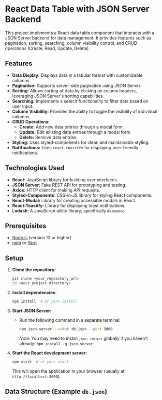 # React Data Table with JSON Server Backend

This project implements a React data table component that interacts with a JSON Server backend for data management.  It provides features such as pagination, sorting, searching, column visibility control, and CRUD operations (Create, Read, Update, Delete).

## Features

*   **Data Display:**  Displays data in a tabular format with customizable columns.
*   **Pagination:** Supports server-side pagination using JSON Server.
*   **Sorting:**  Allows sorting of data by clicking on column headers, leveraging JSON Server's sorting capabilities.
*   **Searching:** Implements a search functionality to filter data based on user input.
*   **Column Visibility:**  Provides the ability to toggle the visibility of individual columns.
*   **CRUD Operations:**
    *   **Create:** Add new data entries through a modal form.
    *   **Update:** Edit existing data entries through a modal form.
    *   **Delete:** Remove data entries.
*   **Styling:** Uses styled-components for clean and maintainable styling.
*   **Notifications:** Uses `react-toastify` for displaying user-friendly notifications.

## Technologies Used

*   **React:** JavaScript library for building user interfaces.
*   **JSON Server:**  Fake REST API for prototyping and testing.
*   **Axios:**  HTTP client for making API requests.
*   **Styled-Components:** CSS-in-JS library for styling React components.
*   **React-Modal:**  Library for creating accessible modals in React.
*   **React-Toastify:** Library for displaying toast notifications.
*   **Lodash:** A JavaScript utility library, specifically `debounce`.

## Prerequisites

*   [Node.js](https://nodejs.org/) (version 12 or higher)
*   [npm](https://www.npmjs.com/) or [Yarn](https://yarnpkg.com/)

## Setup

1.  **Clone the repository:**

    ```bash
    git clone <your_repository_url>
    cd <your_project_directory>
    ```

2.  **Install dependencies:**

    ```bash
    npm install  # or yarn install
    ```

3.  **Start JSON Server:**

    *   Run the following command in a separate terminal:

        ```bash
        npx json-server --watch db.json --port 5000 
        ```

        *Note:* You may need to install `json-server` globally if you haven't already: `npm install -g json-server`

4.  **Start the React development server:**

    ```bash
    npm start  # or yarn start
    ```

    This will open the application in your browser (usually at `http://localhost:3000`).

## Data Structure (Example `db.json`)
